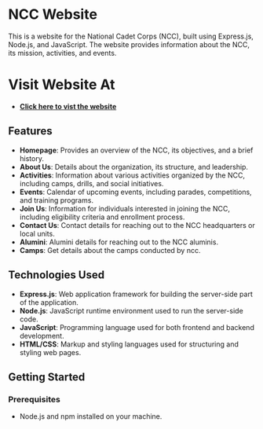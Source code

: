 # NCC Website


This is a website for the National Cadet Corps (NCC), built using Express.js, Node.js, and JavaScript. The website provides information about the NCC, its mission, activities, and events.
# Visit Website At 
- **[Click here to vist the website](https://ncc-kitcoek.onrender.com)**




## Features

- **Homepage**: Provides an overview of the NCC, its objectives, and a brief history.
- **About Us**: Details about the organization, its structure, and leadership.
- **Activities**: Information about various activities organized by the NCC, including camps, drills, and social initiatives.
- **Events**: Calendar of upcoming events, including parades, competitions, and training programs.
- **Join Us**: Information for individuals interested in joining the NCC, including eligibility criteria and enrollment process.
- **Contact Us**: Contact details for reaching out to the NCC headquarters or local units.
- **Alumini**: Alumini details for reaching out to the NCC aluminis.
- **Camps**: Get details about the camps conducted by ncc.
## Technologies Used

- **Express.js**: Web application framework for building the server-side part of the application.
- **Node.js**: JavaScript runtime environment used to run the server-side code.
- **JavaScript**: Programming language used for both frontend and backend development.
- **HTML/CSS**: Markup and styling languages used for structuring and styling web pages.

## Getting Started

### Prerequisites

- Node.js and npm installed on your machine.


